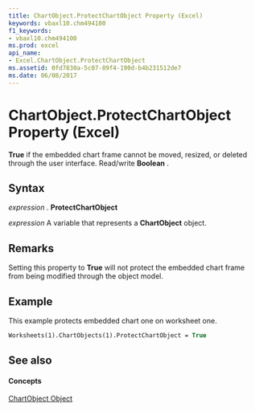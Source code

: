 ```yaml
---
title: ChartObject.ProtectChartObject Property (Excel)
keywords: vbaxl10.chm494100
f1_keywords:
- vbaxl10.chm494100
ms.prod: excel
api_name:
- Excel.ChartObject.ProtectChartObject
ms.assetid: 0fd7830a-5c07-89f4-190d-b4b231512de7
ms.date: 06/08/2017
---
```



# ChartObject.ProtectChartObject Property (Excel)

 **True** if the embedded chart frame cannot be moved, resized, or deleted through the user interface. Read/write **Boolean** .


## Syntax

 _expression_ . **ProtectChartObject**

 _expression_ A variable that represents a **ChartObject** object.


## Remarks

Setting this property to **True** will not protect the embedded chart frame from being modified through the object model.


## Example

This example protects embedded chart one on worksheet one.


```vb
Worksheets(1).ChartObjects(1).ProtectChartObject = True
```


## See also


#### Concepts


[ChartObject Object](chartobject-object-excel.md)

